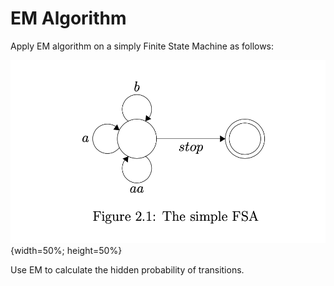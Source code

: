 # EM Algorithm

Apply EM algorithm on a simply Finite State Machine as follows: 

![fsm](fsm.png){width=50%; height=50%}

Use EM to calculate the hidden probability of transitions. 
